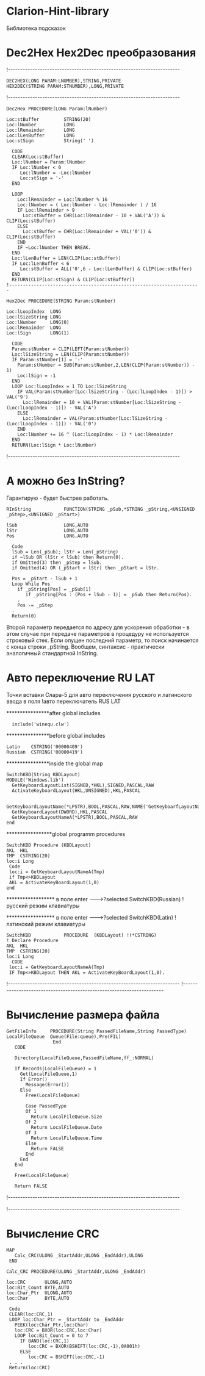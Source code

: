 # Clarion-Hint-library
Библиотека подсказок

# Dec2Hex Hex2Dec преобразования

!----------------------------------------------------------------------

    DEC2HEX(LONG PARAM:LNUMBER),STRING,PRIVATE
    HEX2DEC(STRING PARAM:STNUMBER),LONG,PRIVATE
	
!----------------------------------------------------------------------
```
Dec2Hex PROCEDURE(LONG Param:lNumber)

Loc:stBuffer         STRING(20)
Loc:lNumber          LONG
Loc:lRemainder       LONG
Loc:lLenBuffer       LONG
Loc:stSign           String(' ')

  CODE
  CLEAR(Loc:stBuffer)
  Loc:lNumber = Param:lNumber
  IF Loc:lNumber < 0
     Loc:lNumber = -Loc:lNumber
     Loc:stSign = '-'
  END

  LOOP
    Loc:lRemainder = Loc:lNumber % 16
    Loc:lNumber = ( Loc:lNumber - Loc:lRemainder ) / 16
    IF Loc:lRemainder > 9
      Loc:stBuffer = CHR(Loc:lRemainder - 10 + VAL('A')) &
CLIP(Loc:stBuffer)
    ELSE
      Loc:stBuffer = CHR(Loc:lRemainder + VAL('0')) & CLIP(Loc:stBuffer)
    END
    IF ~Loc:lNumber THEN BREAK.
  END
  Loc:lLenBuffer = LEN(CLIP(Loc:stBuffer))
  IF Loc:lLenBuffer < 6
     Loc:stBuffer = ALL('0',6 - Loc:lLenBuffer) & CLIP(Loc:stBuffer)
  END
  RETURN(CLIP(Loc:stSign) & CLIP(Loc:stBuffer))
!----------------------------------------------------------------------

```
```
Hex2Dec PROCEDURE(STRING Param:stNumber)

Loc:lLoopIndex  LONG
Loc:lSizeString LONG
Loc:lNumber     LONG(0)
Loc:lRemainder  LONG
Loc:lSign       LONG(1)

  CODE
  Param:stNumber = CLIP(LEFT(Param:stNumber))
  Loc:lSizeString = LEN(CLIP(Param:stNumber))
  IF Param:stNumber[1] = '-'
    Param:stNumber = SUB(Param:stNumber,2,LEN(CLIP(Param:stNumber)) - 1)
    Loc:lSign = -1
  END
  LOOP Loc:lLoopIndex = 1 TO Loc:lSizeString
    IF VAL(Param:stNumber[Loc:lSizeString - (Loc:lLoopIndex - 1)]) >
VAL('9')
      Loc:lRemainder = 10 + VAL(Param:stNumber[Loc:lSizeString -
(Loc:lLoopIndex - 1)]) - VAL('A')
    ELSE
      Loc:lRemainder = VAL(Param:stNumber[Loc:lSizeString -
(Loc:lLoopIndex - 1)]) - VAL('0')
    END
    Loc:lNumber += 16 ^ (Loc:lLoopIndex - 1) * Loc:lRemainder
  END
  RETURN(Loc:lSign * Loc:lNumber)
```
!----------------------------------------------------------------------

# А можно без InString?

Гарантирую - будет быстрее работать.

```
RInString            FUNCTION(STRING _pSub,*STRING _pString,<UNSIGNED _pStep>,<UNSIGNED _pStart>)

lSub                 LONG,AUTO
lStr                 LONG,AUTO
Pos                  LONG,AUTO

  Code
  lSub = Len(_pSub); lStr = Len(_pString)
  if ~lSub OR (lStr < lSub) then Return(0).
  if Omitted(3) then _pStep = lSub.
  if Omitted(4) OR (_pStart > lStr) then _pStart = lStr.

  Pos = _pStart - lSub + 1
  Loop While Pos
    if _pString[Pos] = _pSub[1]
       if _pString[Pos : (Pos + lSub - 1)] = _pSub then Return(Pos).
    .
    Pos -= _pStep
  .
  Return(0)
```

Второй параметр передается по адресу для ускорения
обработки - в этом случае при передаче параметров
в процедуру не используется строковый стек.
Если опущен последний параметр, то поиск начинается
с конца строки _pString.
Вообщем, синтаксис - практически аналогичный стандартной InString.

# Авто переключение RU LAT

Точки вставки Слара-5 для авто переключения русского и латинского ввода в поля
!авто переключатель RUS LAT

****************after global includes
```
  include('winequ.clw')
```


****************before global includes
```
Latin    CSTRING('00000409')
Russian  CSTRING('00000419')
```


****************inside the global map
```
SwitchKBD(String KBDLayout)
MODULE('Windows.lib')
  GetKeyboardLayoutList(SIGNED,*HKL),SIGNED,PASCAL,RAW
  ActivateKeyboardLayout(HKL,UNSIGNED),HKL,PASCAL

  GetKeyboardLayoutName(*LPSTR),BOOL,PASCAL,RAW,NAME('GetKeyboarfLayoutName')
  GetKeyboardLayout(DWORD),HKL,PASCAL
  GetKeyboardLayoutNameA(*LPSTR),BOOL,PASCAL,RAW
end
```


*****************global     programm procedures
```
SwitchKBD Procedure (KBDLayout)
AKL  HKL
TMP  CSTRING(20)
loc:i Long
 Code
 loc:i = GetKeyboardLayoutNameA(Tmp)
 if Tmp<>KBDLayout
 AKL = ActivateKeyBoardLayout(1,0)
end
```





****************** в поле enter --->?selected
SwitchKBD(Russian)           !русский режим клавиатуры

****************** в поле enter --->?selected
SwitchKBD(Latin)            !латинский режим клавиатуры




```
SwitchKBD            PROCEDURE  (KBDLayout) !(*CSTRING)               ! Declare Procedure
AKL  HKL
TMP  CSTRING(20)
loc:i Long
  CODE
 loc:i = GetKeyboardLayoutNameA(Tmp)
 IF Tmp<>KBDLayout THEN AKL = ActivateKeyBoardLayout(1,0).
```



!----------------------------------------------------------------------
!----------------------------------------------------------------------

# Вычисление размера файла

```
GetFileInfo     PROCEDURE(String PassedFileName,String PassedType)
LocalFileQueue  Queue(File:queue),Pre(FIL)
                 End
   CODE

   Directory(LocalFileQueue,PassedFileName,ff_:NORMAL)

   If Records(LocalFileQueue) = 1
     Get(LocalFileQueue,1)
     If Error()
       Message(Error())
     Else
       Free(LocalFileQueue)

       Case PassedType
       Of 1
         Return LocalFileQueue.Size
       Of 2
         Return LocalFileQueue.Date
       Of 3
         Return LocalFileQueue.Time
       Else
         Return FALSE
       End
     End
   End

   Free(LocalFileQueue)

   Return FALSE
```

!----------------------------------------------------------------------

!----------------------------------------------------------------------

# Вычисление CRC

 ```
 MAP
    Calc_CRC(ULONG _StartAddr,ULONG _EndAddr),ULONG
  END

Calc_CRC PROCEDURE(ULONG _StartAddr,ULONG _EndAddr)

loc:CRC       ULONG,AUTO
loc:Bit_Count BYTE,AUTO
loc:Char_Ptr  ULONG,AUTO
loc:Char      BYTE,AUTO

  Code
  CLEAR(loc:CRC,1)
  LOOP loc:Char_Ptr = _StartAddr to _EndAddr
    PEEK(loc:Char_Ptr,loc:Char)
    loc:CRC = BXOR(loc:CRC,loc:Char)
    LOOP loc:Bit_Count = 0 to 7
      IF BAND(loc:CRC,1)
         loc:CRC = BXOR(BSHIFT(loc:CRC,-1),0A001h)
      ELSE
         loc:CRC = BSHIFT(loc:CRC,-1)
  . . .
  Return(loc:CRC)
```
